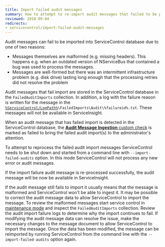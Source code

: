 ```yaml
---
title: Import failed audit messages
summary: How to attempt to re-import audit messages that failed to be processed
reviewed: 2018-09-04
redirects:
- servicecontrol/import-failed-audit-messages
---
```


Audit messages can fail to be imported into ServiceControl database due to one of two reasons:
 * Messages themselves are malformed (e.g. missing headers). This happens e.g. when an outdated version of NServiceBus that contained a bug was used to process the messages.
 * Messages are well-formed but there was an intermittent infrastructure problem (e.g. disk drive) lasting long enough that the processing retries did not resolve the problem

Audit messages that fail import are stored in the ServiceControl database in the `FailedAuditImports` collection. In addition, a log with the failure reason is written for the message in the [`%ServiceControl/LogPath%`](/servicecontrol/creating-config-file.md#host-settings-servicecontrollogpath)`\FailedImports\Audit\%failureid%.txt`. These messages will not be available in ServiceInsight.

When an audit message that has failed import is detected in the ServiceControl database, the [**Audit Message Ingestion** custom check](/servicecontrol/servicecontrol-instances/#self-monitoring-via-custom-checks-failed-imports) is marked as failed to bring the failed audit import(s) to the administrator's attention.

To attempt to reprocess the failed audit import messages ServiceControl needs to be shut down and started from a command line with `--import-failed-audits` option. In this mode ServiceControl will not process any new error or audit messages.

If the import failure audit message is re-processed successfully, the audit message will be now be available in ServiceInsight. 

If the audit message still fails to import it usually means that the message is malformed and ServiceControl won't be able to ingest it. It may be possible to correct the audit message data to allow ServiceControl to import the message. To review the malformed messages start service control in [maintenance mode](/servicecontrol/use-ravendb-studio.md) and inspect the `FailedAuditImports` collection. Review the audit import failure logs to determine why the import continues to fail. If modifying the audit message data can resolve the issue, make the necessary changes to the message document to allow ServiceControl to import the message. Once the data has been modified, the message can be reimported by running ServiceControl from the command line with the `--import-failed-audits` option again.
